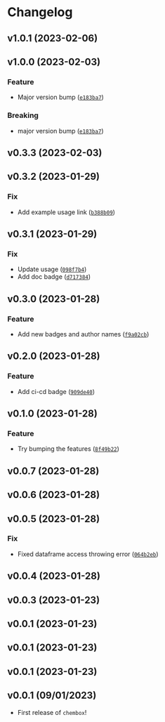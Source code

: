 # Changelog

<!--next-version-placeholder-->

## v1.0.1 (2023-02-06)


## v1.0.0 (2023-02-03)
### Feature
* Major version bump ([`e183ba7`](https://github.com/UBC-MDS/chembox/commit/e183ba729a0ac49a582b644509e5a177864933cc))

### Breaking
* major version bump ([`e183ba7`](https://github.com/UBC-MDS/chembox/commit/e183ba729a0ac49a582b644509e5a177864933cc))

## v0.3.3 (2023-02-03)


## v0.3.2 (2023-01-29)
### Fix
* Add example usage link ([`b388b09`](https://github.com/UBC-MDS/chembox/commit/b388b09ac823dc5f557a46c38ab7dccb7f587c7a))

## v0.3.1 (2023-01-29)
### Fix
* Update usage ([`098f7b4`](https://github.com/UBC-MDS/chembox/commit/098f7b4f7594e58553b56e6b7285882d89f38e99))
* Add doc badge ([`d717384`](https://github.com/UBC-MDS/chembox/commit/d717384eed047e1d59ee96062fbe30064367985a))

## v0.3.0 (2023-01-28)
### Feature
* Add new badges and author names ([`f9a02cb`](https://github.com/UBC-MDS/chembox/commit/f9a02cb061d9d23971b8871ad36178c49cbc5241))

## v0.2.0 (2023-01-28)
### Feature
* Add ci-cd badge ([`909de40`](https://github.com/UBC-MDS/chembox/commit/909de40d9532232b89c7fde2b4c52d2e7b522e70))

## v0.1.0 (2023-01-28)
### Feature
* Try bumping the features ([`8f49b22`](https://github.com/UBC-MDS/chembox/commit/8f49b22da938c90fe4fbae6e537151f5060c81fb))

## v0.0.7 (2023-01-28)


## v0.0.6 (2023-01-28)


## v0.0.5 (2023-01-28)
### Fix
* Fixed dataframe access throwing error ([`064b2eb`](https://github.com/UBC-MDS/chembox/commit/064b2eb4c86ec04832987bae7ffe0a8b7ae9c740))

## v0.0.4 (2023-01-28)


## v0.0.3 (2023-01-23)


## v0.0.1 (2023-01-23)


## v0.0.1 (2023-01-23)


## v0.0.1 (2023-01-23)


## v0.0.1 (09/01/2023)

- First release of `chembox`!
